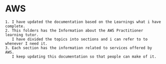 # AWS

    1. I have updated the documentation based on the Learnings what i have complete.
    2. This folders has the Information about the AWS Practitioner learning tutor.
       I have divided the topics into sections and i can refer to to whenever I need it.
    3. Each section has the information related to services offered by AWS.
       I keep updating this documentation so that people can make of it.

